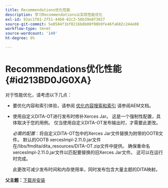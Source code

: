 ```yaml
---
title: Recommendations优化性能
description: 学习Recommendations以实现性能优化
exl-id: 92ac1f81-2f51-44b0-82c3-56b39e8f3027
source-git-commit: 5e0584f1bf0216b8b00f00b9fe46fa682c244e08
workflow-type: tm+mt
source-wordcount: '149'
ht-degree: 0%

---
```


# Recommendations优化性能 {#id213BD0JG0XA}

对于性能优化，请考虑以下几点：

- 要优化内容和索引体验，请参阅 [优化内容搜索和索引](https://experienceleague.adobe.com/docs/experience-manager-cloud-service/operations/indexing.html) 请参阅AEM文档。

- 使用自定义DITA-OT进行发布时修补Xerces Jar。 这是一个强制性配置，具体取决于您的用例。 仅当使用自定义DITA-OT发布输出时，才需要此更改。

  *必需的配置*：将自定义DITA-OT包中的Xerces Jar文件替换为附带的OOTB文件。 默认的OOTB xercesImpl-2.11.0.jar文件在/libs/fmdita/dita\_resources/DITA-OT.zip文件中提供。 确保重命名xercesImpl-2.11.0.jar文件以匹配要替换的旧Xerces Jar文件。 这可以在运行时完成。

  此更改可减少发布时间和内存使用率，同时发布包含大量主题的DITA映射。


**父主题：**[&#x200B;下载并安装](download-install.md)
